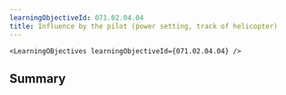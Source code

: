 ```yaml
---
learningObjectiveId: 071.02.04.04
title: Influence by the pilot (power setting, track of helicopter)
---
```


```tsx eval
<LearningOBjectives learningObjectiveId={071.02.04.04} />
```

## Summary
